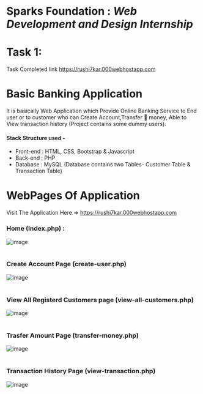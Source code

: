 # Sparks Foundation : ***Web Development and Design Internship*** 
# Task 1: 
 Task Completed link https://rushi7kar.000webhostapp.com
# Basic Banking Application


<p>It is basically Web Application which Provide Online Banking Service to End user or to customer who can Create Account,Transfer 💸 money, Able to View transaction history (Project contains some dummy users).</p>

<h4>Stack Structure used -</h4>
<ul>
  <li>Front-end : HTML, CSS, Bootstrap & Javascript</li>
  <li> Back-end : PHP</li> 
  <li>Database : MySQL (Database contains two Tables- Customer Table & Transaction Table)</li>
</ul>

# WebPages Of Application

Visit The Application Here => https://rushi7kar.000webhostapp.com

### Home (Index.php) :

![image](https://user-images.githubusercontent.com/69417454/128691142-a0adf93a-c189-4986-9516-747de324fad0.png)<br><br>

### Create Account Page (create-user.php) 

![image](https://user-images.githubusercontent.com/69417454/128691622-52c19c1a-a5c8-4c0d-97fa-630c19fda436.png)<br><br>

### View All Registerd Customers page (view-all-customers.php)

![image](https://user-images.githubusercontent.com/69417454/128691877-355ae3ee-0039-4a22-96ff-a6b868efb5d5.png)<br><br>

### Trasfer Amount Page  (transfer-money.php)

![image](https://user-images.githubusercontent.com/69417454/128691949-8ddf1f72-f854-467b-a9a8-6780e715ebb1.png)<br><br>

### Transaction History Page (view-transaction.php)
![image](https://user-images.githubusercontent.com/69417454/128692134-fadc42d7-0bfd-4e81-959b-9853929b14f0.png)

